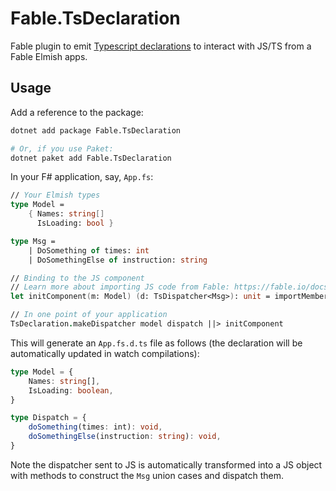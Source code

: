 # Fable.TsDeclaration

Fable plugin to emit [Typescript declarations](https://www.typescriptlang.org/docs/handbook/declaration-files/introduction.html) to interact with JS/TS from a Fable Elmish apps.

## Usage

Add a reference to the package:

```bash
dotnet add package Fable.TsDeclaration

# Or, if you use Paket:
dotnet paket add Fable.TsDeclaration
```

In your F# application, say, `App.fs`:

```fsharp
// Your Elmish types
type Model =
    { Names: string[]
      IsLoading: bool }

type Msg =
    | DoSomething of times: int
    | DoSomethingElse of instruction: string

// Binding to the JS component
// Learn more about importing JS code from Fable: https://fable.io/docs/communicate/js-from-fable.html
let initComponent(m: Model) (d: TsDispatcher<Msg>): unit = importMember "./component.js"

// In one point of your application
TsDeclaration.makeDispatcher model dispatch ||> initComponent
```

This will generate an `App.fs.d.ts` file as follows (the declaration will be automatically updated in watch compilations):

```typescript
type Model = {
    Names: string[],
    IsLoading: boolean,
}

type Dispatch = {
    doSomething(times: int): void,
    doSomethingElse(instruction: string): void,
}
```

Note the dispatcher sent to JS is automatically transformed into a JS object with methods to construct the `Msg` union cases and dispatch them.
